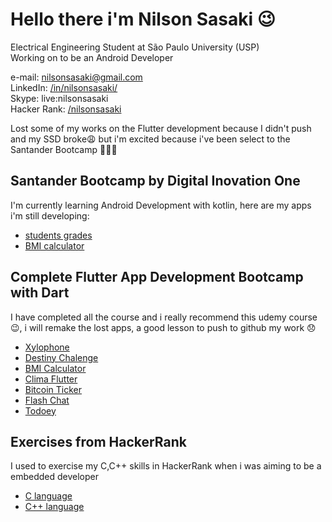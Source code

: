 # Hello there i'm Nilson Sasaki :wink:

Electrical Engineering Student at São Paulo University (USP)  
Working on to be an Android Developer

e-mail: nilsonsasaki@gmail.com  
LinkedIn: [/in/nilsonsasaki/](https://www.linkedin.com/in/nilsonsasaki/)  
Skype: live:nilsonsasaki  
Hacker Rank: [/nilsonsasaki](https://www.hackerrank.com/nilsonsasaki)  

Lost some of my works on the Flutter development because I didn't push and my SSD broke:weary: but i'm excited because i've been select to the Santander Bootcamp :tada::tada::tada:

## Santander Bootcamp by Digital Inovation One 

I'm currently learning Android Development with kotlin, here are my apps i'm still developing:

- [students grades](https://github.com/nilsonsasaki/Studentsgrades)
- [BMI calculator](https://github.com/nilsonsasaki/kotlinBMIcalculator)

## Complete Flutter App Development Bootcamp with Dart

I have completed all the course and i really recommend this udemy course :wink:, i will remake the lost apps, a good lesson to push to github my work :disappointed: 

- [Xylophone](https://github.com/nilsonsasaki/xylophone-flutter)
- [Destiny Chalenge](https://github.com/nilsonsasaki/destini-challenge-starting)
- [BMI Calculator](https://github.com/nilsonsasaki/bmi-calculator-flutter)
- [Clima Flutter](https://github.com/nilsonsasaki/Clima-Flutter)
- [Bitcoin Ticker](https://github.com/nilsonsasaki/bitcoin-ticker-flutter)
- [Flash Chat](https://github.com/nilsonsasaki/flash-chat-flutter)
- [Todoey](https://github.com/nilsonsasaki/todoey_flutter)

## Exercises from HackerRank

I used to exercise my C,C++ skills in HackerRank when i was aiming to be a embedded developer

- [C language](https://github.com/nilsonsasaki/HackerRank_C)  
- [C++ language](https://github.com/nilsonsasaki/HackerRank_Cpp)

<!--
**nilsonsasaki/nilsonsasaki** is a ✨ _special_ ✨ repository because its `README.md` (this file) appears on your GitHub profile.

Here are some ideas to get you started:

- 🔭 I’m currently working on ...
- 🌱 I’m currently learning ...
- 👯 I’m looking to collaborate on ...
- 🤔 I’m looking for help with ...
- 💬 Ask me about ...
- 📫 How to reach me: ...
- 😄 Pronouns: ...
- ⚡ Fun fact: ...
-->
